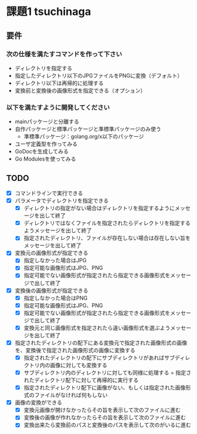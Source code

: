 # 課題1 tsuchinaga

## 要件

### 次の仕様を満たすコマンドを作って下さい
* ディレクトリを指定する
* 指定したディレクトリ以下のJPGファイルをPNGに変換（デフォルト）
* ディレクトリ以下は再帰的に処理する
* 変換前と変換後の画像形式を指定できる（オプション）

### 以下を満たすように開発してください
* mainパッケージと分離する
* 自作パッケージと標準パッケージと準標準パッケージのみ使う
    * 準標準パッケージ：golang.org/x以下のパッケージ
* ユーザ定義型を作ってみる
* GoDocを生成してみる
* Go Modulesを使ってみる

## TODO
* [x] コマンドラインで実行できる
* [x] パラメータでディレクトリを指定できる
    * [x] ディレクトリの指定がない場合はディレクトリを指定するようにメッセージを出して終了
    * [x] ディレクトリではなくファイルを指定されたらディレクトリを指定するようメッセージを出して終了
    * [x] 指定されたディレクトリ、ファイルが存在しない場合は存在しない旨をメッセージを出して終了
* [x] 変換元の画像形式が指定できる
    * [x] 指定しなかった場合はJPG
    * [x] 指定可能な画像形式はJPG、PNG
    * [x] 指定可能でない画像形式が指定されたら指定できる画像形式をメッセージで出して終了
* [x] 変換後の画像形式が指定できる
    * [x] 指定しなかった場合はPNG
    * [x] 指定可能な画像形式はJPG、PNG
    * [x] 指定可能でない画像形式が指定されたら指定できる画像形式をメッセージで出して終了
    * [x] 変換元と同じ画像形式を指定されたら違い画像形式を選ぶようメッセージを出して終了
* [x] 指定されたディレクトリの配下にある変換元で指定された画像形式の画像を、変換後で指定された画像形式の画像に変換する
    * [x] 指定されたディレクトリの配下にサブディレクトリがあればサブディレクトリ内の画像に対しても変換する
    * [x] サブディレクトリ内のディレクトリに対しても同様に処理する = 指定されたディレクトリ配下に対して再帰的に実行する
    * [x] 指定されたディレクトリ配下に画像がない、もしくは指定された画像形式のファイルがなければ何もしない
* [x] 画像の変換ができる
    * [x] 変換元画像が開けなかったらその旨を表示して次のファイルに進む
    * [x] 変換後の画像が作れなかったらその旨を表示して次のファイルに進む
    * [x] 変換出来たら変換前のパスと変換後のパスを表示して次のがいるに進む
